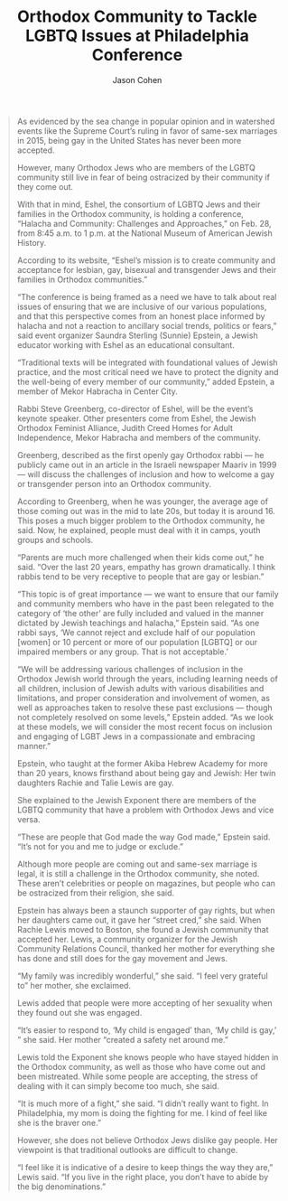 ﻿---
# Do not remove the "---" at the beginning of the file.
# This section between the "---" lines is called the "front 
#   matter" of the file and it has parameters that affect 
#   how the page is rendered.
# All lines starting with "#" are comments and will be ignored
#   by the system.

# Do not overwrite this file, copy it somewhere and rename it.

# The name of the file has to follow the following format:
#     YYYY-MM-DD-name-of-the-post.md
# The system will turn the file into:
#     http://mekorhabracha.org/YYYY/MM/DD/name-of-the-post.html

# The date has to be in YYYY-MM-DD format.
# The "name of the post" should be short (about 5 words) and with
#   dashes instead of spaces between the words.

# TITLE 
#   Enter the title between quotation marks
#   It can be different from the name of the post specified in the
#   name of the file.

title:      "Orthodox Community to Tackle LGBTQ Issues at Philadelphia Conference"

# SECTION
#   Uncomment (by removing the "#" in front of the line) the one line
#   corresponding to the section that you want this post in.

# In the News (inthenews): 
#       Articles that appeared in the press featuring Mekor Habracha
#       or featuring the words of our members. 
#       The articles that Rabbi Hirsch publishes in newspapers and
#       other media go to "From the Rabbi's Desk".
# Bulletin Board (bulletinboard): 
#       General announcements for the Mekor Habracha community.
#       They are limited in time, with an expiration date.
# From the Rabbi's Desk (rabbisdesk): 
#       Articles penned by Rabbi Hirsch, either for his blog here
#       or through another media or newspapers.

section:    inthenews
#section:    bulletinboard
#section:    rabbisdesk

# LINK
#   If applicable, copy here the link to the external article that the post
#   refers to.

link:       "http://www.jewishexponent.com/headlines/2016/02/orthodox-community-to-tackle-lgbtq-issues-at-philadelphia-conference"

# AUTHOR
#   inthenews: Author of the piece, between quotation marks.
#   bulletinboard or rabbisdesk: Leave blank.

author:     "Jason Cohen"

# MEDIA
#   inthenews or rabbisdesk: The medium where the article was cross-posted 
#       or posted originally. Example: "Kveller" or "Jewish Exponent".
#   bulletinboard: Leave blank.

media:      "Jewish Exponent"

# META
#   inthenews: Explain why a piece is important. Example: 'article by 
#       Sharrona Pearl, member of Mekor Habracha'.
#   bulletinboard or rabbisdesk: Leave blank.

meta:       "mentions Mekor member Sunnie Epstein"

# EXPIRES_ON
#   bulletinboard: After this date (format: YYYY-MM-DD) the announcement 
#       will not be shown. Example: December 1 2010 is "2010-12-01".
#       Note: If no date is specified, bulletin board posts will expire
#       after 30 days.
#   inthenews or rabbisdesk: Leave blank.

expires_on: ""

# FRONTPAGE
#   bulletinboard: Set to true if the announcement should appear in the front, main page
#   inthenews or rabbisdesk: Leave blank.

frontpage:  false     

# LAYOUT
#   Leave it as "post".

layout:     post

# This is the end of the front matter.
# Do not remove the "---" that close it.
# Write your content in Markdown after the "---".
# If your are copying an article (inthenews or rabbisdesk), start every
#   line from the original article with ">".
---
> As evidenced by the sea change in popular opinion and in watershed events like the Supreme Court’s ruling in favor of same-sex marriages in 2015, being gay in the United States has never been more accepted. 
> 
>However, many Orthodox Jews who are members of the LGBTQ community still live in fear of being ostracized by their community if they come out. 
> 
>With that in mind, Eshel, the consortium of LGBTQ Jews and their families in the Orthodox community, is holding a conference, “Halacha and Community: Challenges and Approaches,” on Feb. 28, from 8:45 a.m. to 1 p.m. at the National Museum of American Jewish History. 
> 
>According to its website, “Eshel’s mission is to create community and acceptance for lesbian, gay, bisexual and transgender Jews and their families in Orthodox communities.”
> 
>“The conference is being framed as a need we have to talk about real issues of ensuring that we are inclusive of our various populations, and that this perspective comes from an honest place informed by halacha and not a reaction to ancillary social trends, politics or fears,” said event organizer Saundra Sterling (Sunnie) Epstein, a Jewish educator working with Eshel as an educational consultant.
> 
>“Traditional texts will be integrated with foundational values of Jewish practice, and the most critical need we have to protect the dignity and the well-being of every member of our community,” added Epstein, a member of Mekor Habracha in Center City.
> 
>Rabbi Steve Greenberg, co-director of Eshel, will be the event’s keynote speaker. Other presenters come from Eshel, the Jewish Orthodox Feminist Alliance, Judith Creed Homes for Adult Independence, Mekor Habracha and members of the community. 
> 
>Greenberg, described as the first openly gay Orthodox rabbi — he publicly came out in an article in the Israeli newspaper Maariv in 1999 — will discuss the challenges of inclusion and how to welcome a gay or transgender person into an Orthodox community. 
> 
>According to Greenberg, when he was younger, the average age of those coming out was in the mid to late 20s, but today it is around 16. This poses a much bigger problem to the Orthodox community, he said. Now, he explained, people must deal with it in camps, youth groups and schools.   
> 
>“Parents are much more challenged when their kids come out,” he said. “Over the last 20 years, empathy has grown dramatically. I think rabbis tend to be very receptive to people that are gay or lesbian.” 
> 
>“This topic is of great importance — we want to ensure that our family and community members who have in the past been relegated to the category of ‘the other’ are fully included and valued in the manner dictated by Jewish teachings and halacha,” Epstein said. “As one rabbi says, ‘We cannot reject and exclude half of our population [women] or 10 percent or more of our population [LGBTQ] or our impaired members or any group. That is not acceptable.’ 
> 
>“We will be addressing various challenges of inclusion in the Orthodox Jewish world through the years, including learning needs of all children, inclusion of Jewish adults with various disabilities and limitations, and proper consideration and involvement of women, as well as approaches taken to resolve these past exclusions — though not completely resolved on some levels,” Epstein added. “As we look at these models, we will consider the most recent focus on inclusion and engaging of LGBT Jews in a compassionate and embracing manner.”
> 
>Epstein, who taught at the former Akiba Hebrew Academy for more than 20 years, knows firsthand about being gay and Jewish: Her twin daughters Rachie and Talie Lewis are gay. 
> 
>She explained to the Jewish Exponent there are members of the LGBTQ community that have a problem with Orthodox Jews and vice versa. 
> 
>“These are people that God made the way God made,” Epstein said. “It’s not for you and me to judge or exclude.”
> 
>Although more people are coming out and same-sex marriage is legal, it is still a challenge in the Orthodox community, she noted. These aren’t celebrities or people on magazines, but people who can be ostracized from their religion, she said. 
> 
>Epstein has always been a staunch supporter of gay rights, but when her daughters came out, it gave her “street cred,” she said. When Rachie Lewis moved to Boston, she found a Jewish community that accepted her. Lewis, a community organizer for the Jewish Community 
Relations Council, thanked her mother for everything she has done and still does for the gay movement and Jews. 
> 
>“My family was incredibly wonderful,” she said. “I feel very grateful to” her mother, she exclaimed. 
> 
>Lewis added that people were more accepting of her sexuality when they found out she was engaged. 
> 
>“It’s easier to respond to, ‘My child is engaged’ than, ‘My child is gay,’ ” she said. Her mother “created a safety net around me.”
> 
>Lewis told the Exponent she knows people who have stayed hidden in the Orthodox community, as well as those who have come out and been mistreated. While some people are accepting, the stress of dealing with it can simply become too much, she said. 
> 
>“It is much more of a fight,” she said. “I didn’t really want to fight. In Philadelphia, my mom is doing the fighting for me. I kind of feel like she is the braver one.”
> 
>However, she does not believe Orthodox Jews dislike gay people. Her viewpoint is that traditional outlooks are difficult to change. 
> 
>“I feel like it is indicative of a desire to keep things the way they are,” Lewis said. “If you live in the right place, you don’t have to abide by the big denominations.” 
 